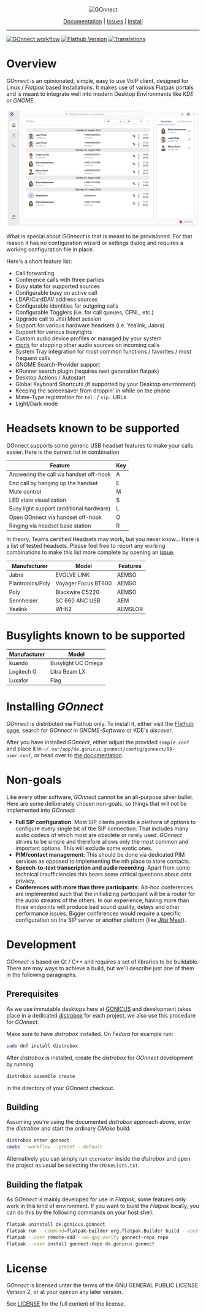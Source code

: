 <p align="center">
  <img src="media/logo.png" width="410" height="509" alt="GOnnect">
</p>

<p align="center">
  <a href="https://github.com/gonicus/gonnect/wiki">Documentation</a> |
  <a href="https://github.com/gonicus/gonnect/issues">Issues</a> |
  <a href="https://flathub.org/apps/de.gonicus.gonnect">Install</a>
</p>

---
[![GOnnect workflow](https://github.com/gonicus/gonnect/actions/workflows/gonnect.yml/badge.svg)](https://github.com/gonicus/gonnect/actions/workflows/gonnect.yml) [![Flathub Version](https://img.shields.io/flathub/v/de.gonicus.gonnect)](https://flathub.org/apps/de.gonicus.gonnect) [![Translations](https://hosted.weblate.org/widget/gonnect/svg-badge.svg)](https://hosted.weblate.org/engage/gonnect/)

# Overview

_GOnnect_ is an opinionated, simple, easy to use VoIP client, designed for
Linux / _Flatpak_ based installations. It makes use of various Flatpak
portals and is meant to integrate well into modern Desktop Environments
like _KDE_ or _GNOME_.

![Overview](media/main-screen.png)

What is special about _GOnnect_ is that is meant to be provisioned. For
that reason it has no configuration wizard or settings dialog and
requires a working configuration file in place.

Here's a short feature list:

 * Call forwarding
 * Conference calls with three parties
 * Busy state for supported sources
 * Configurable busy on active call
 * LDAP/CardDAV address sources
 * Configurable identities for outgoing calls
 * Configurable Togglers (i.e. for call queues, CFNL, etc.)
 * Upgrade call to Jitsi Meet session
 * Support for various hardware headsets (i.e. Yealink, Jabra)
 * Support for various busylights
 * Custom audio device profiles or managed by your system
 * [mpris](https://specifications.freedesktop.org/mpris-spec/latest/) for
   stopping other audio sources on incoming calls
 * System Tray integration for most common functions / favorites / most frequent
   calls
 * GNOME Search-Provider support
 * KRunner search plugin (requires next generation flatpak)
 * Desktop Actions / Autostart
 * Global Keyboard Shortcuts (if supported by your Desktop environment)
 * Keeping the screensaver from droppin' in while on the phone
 * Mime-Type registration for `tel:` / `sip:` URLs
 * Light/Dark mode

# Headsets known to be supported

GOnnect supports some generic USB headset features to make your calls easier.
Here is the current list in combination

| Feature                                  | Key |
| ---------------------------------------- | --- |
| Answering the call via handset off-hook  | A   |
| End call by hanging up the handset       | E   |
| Mute control                             | M   |
| LED state visualization                  | S   |
| Busy light support (additional hardware) | L   |
| Open GOnnect via handset off-hook        | O   |
| Ringing via headset base station         | R   |

In theory, Teams certified Headsets may work, but you never know... Here is a
list of tested headsets. Please feel free to report any working combinations to
make this list more complete by opening an [issue](https://github.com/gonicus/gonnect/issues).

| Manufacturer     | Model               | Features        |
| ---------------- | ------------------- | --------------- |
| Jabra            | EVOLVE LINK         | AEMSO           |
| Plantronics/Poly | Voyager Focus BT600 | AEMSO           |
| Poly             | Blackwire C5220     | AEMSO           |
| Sennheiser       | SC 660 ANC USB      | AEM             |
| Yealink          | WH62                | AEMSLOR         |

# Busylights known to be supported

| Manufacturer | Model              |
| ------------ | ------------------ |
| kuando       | Busylight UC Omega |
| Logitech G   | Litra Beam LX      |
| Luxafor      | Flag               |

# Installing _GOnnect_

_GOnnect_ is distributed via Flathub only. To install it, either visit the
[Flathub page](https://flathub.org/apps/de.gonicus.gonnect), search for _GOnnect_ in _GNOME-Software_
or KDE's _discover_.

After you have installed _GOnnect_, either adjust the provided
`sample.conf` and place it in `~/.var/app/de.gonicus.gonnect/config/gonnect/99-user.conf`,
or head over to [the documentation](https://github.com/gonicus/gonnect/wiki).

# Non-goals

Like every other software, _GOnnect_ cannot be an all-purpose silver bullet. Here are some 
deliberately chosen non-goals, so things that will not be implemented into _GOnnect_:

* **Full SIP configuration**: Most SIP clients provide a plethora of options to configure
every single bit of the SIP connection. That includes many audio codecs of which most are 
obsolete or rarely used. _GOnnect_ strives to be simple and therefore allows only the most
common and important options. This will exclude some exotic ones.
* **PIM/contact management**: This should be done via dedicated PIM services as opposed to 
implementing the nth place to store contacts.
* **Speech-to-text transcription and audio recording**: Apart from some technical insufficiencies
this bears some critical questions about data privacy. 
* **Conferences with more than three participants**: Ad-hoc conferences are implemented such
that the initializing participant will be a router for the audio streams of the others. In
our experience, having more than three endpoints will produce bad sound quality, delays and
other performance issues. Bigger conferences would require a specific configuration on the 
SIP server or another platform (like [Jitsi Meet](https://meet.jit.si/)).

# Development

_GOnnect_ is based on Qt / C++ and requires a set of libraries to be buildable.
There are may ways to achieve a build, but we'll describe just one of them in
the following paragraphs.

## Prerequisites

As we use immutable desktops here at [GONICUS](https://www.gonicus.de) and
development takes place in a dedicated
[distrobox](https://github.com/89luca89/distrobox) for each project, we also use
this procedure for _GOnnect_.

Make sure to have _distrobox_ installed. On _Fedora_ for example run:

```bash
sudo dnf install distrobox
```

After _distrobox_ is installed, create the _distrobox_ for _GOnnect_ development
by running

```bash
distrobox assemble create
```

in the directory of your _GOnnect_ checkout.


## Building 

Assuming you're using the documented _distrobox_ approach above, enter the _distrobox_
and start the ordinary _CMake_ build:

```bash
distrobox enter gonnect
cmake --workflow --preset --default
```

Alternatively you can simply run `qtcreator` inside the _distrobox_ and open the
project as usual be selecting the `CMakeLists.txt`.


## Building the flatpak

As _GOnnect_ is mainly developed for use in _Flatpak_, some features only work in this
kind of environment. If you want to build the _Flatpak_ locally, you can do this by
the following commands on your host shell:

```bash
flatpak uninstall de.gonicus.gonnect
flatpak run --command=flatpak-builder org.flatpak.Builder build --user --install-deps-from=flathub --disable-rofiles-fuse --force-clean --repo=repo resources/flatpak/de.gonicus.gonnect.yml
flatpak --user remote-add --no-gpg-verify gonnect-repo repo
flatpak --user install gonnect-repo de.gonicus.gonnect
```

# License

_GOnnect_ is licensed unter the terms of the GNU GENERAL PUBLIC LICENSE
Version 2, or at your opinion any later version.

See [LICENSE](LICENSE) for the full content of the license.

